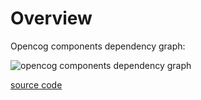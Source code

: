 # Overview

Opencog components dependency graph:

![opencog components dependency graph](https://www.plantuml.com/plantuml/svg/VLFBRiCW4Bpp5Vm0xRtg8LBx0Rr7FQpjBR7CmsMn5AdgltS3JhouJIrPmCmm2plYG1bINhnJAe_PeNw3VWABf8r-YNwE0KFMhoFO15wf_WR5VfwiM6UaF406mam2JkZmhEPggeVOJvZqbzByRQAZZZE6Fjh7TJGT--Xt3NHbBi3TNQL88wzbx-ddI9abr6ovWkfR79_n9OzE83uIoWj2ZfxuVYYm9SdLKOCTJJV6MeuNF6zvAguhJ_iI7P_lv25Diltrq09n22aqjdZEc08uasDqxDwGziJtDLqQ1ywbfHm4kt1SfbYEmJAlIjxwsPWc4PdwBxB68j2QYf0KSkjn6GickxgXjJ6xl7RwsqmMlccVglA1Fft-ID5h3yHD-dlN3hsaoly_YZNQ7RZcsQ9Rfh8tZVSw5go6gmuO1dwhFm00)

[source code](https://www.planttext.com/?text=TPFFRiCW3CRlF0Klm7QVTgYqFS3krGvEuj4e_Cd0aIfLU_Uva3OcMtC1VlviWp_ba0aIBTufHICvr1_GJs0nQwFVefzZm43wVGIRm2lLtr7ivycACs6c0GWoKXOueSEpccjHFSH-mgGlIlEtYOuwpXZwQ9_NrNHSHtzgoBV85JpCAaqQUMtxI3_7J2p9JSeDgXznVUOBZKuG7pFA1m95d_bzADYIvEcemOwc6sDjnmVUj_5iIjbLaFSzEhxWoKEQvFphhGLn22aqTV5Cc08uGp4whju4xOaVRBeq3cnC6t8GxC9-cL9o39RZgXYkNurfB96s_mbMNmIjjWX92Mv3BcjXSgmRhOFP6RRJttUoyLtxKfLF-TlfhnIzzf1vIFzdxUZLrfQiNkxWwbzBDm_bB9fkwrfODLCTC0pyS_u2)
